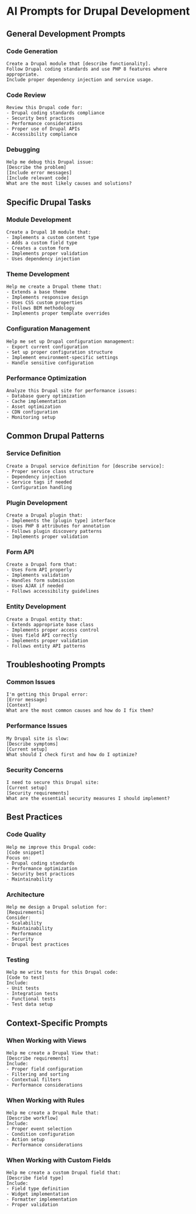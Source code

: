 # AI Prompts for Drupal Development

## General Development Prompts

### Code Generation

```
Create a Drupal module that [describe functionality].
Follow Drupal coding standards and use PHP 8 features where appropriate.
Include proper dependency injection and service usage.
```

### Code Review

```
Review this Drupal code for:
- Drupal coding standards compliance
- Security best practices
- Performance considerations
- Proper use of Drupal APIs
- Accessibility compliance
```

### Debugging

```
Help me debug this Drupal issue:
[Describe the problem]
[Include error messages]
[Include relevant code]
What are the most likely causes and solutions?
```

## Specific Drupal Tasks

### Module Development

```
Create a Drupal 10 module that:
- Implements a custom content type
- Adds a custom field type
- Creates a custom form
- Implements proper validation
- Uses dependency injection
```

### Theme Development

```
Help me create a Drupal theme that:
- Extends a base theme
- Implements responsive design
- Uses CSS custom properties
- Follows BEM methodology
- Implements proper template overrides
```

### Configuration Management

```
Help me set up Drupal configuration management:
- Export current configuration
- Set up proper configuration structure
- Implement environment-specific settings
- Handle sensitive configuration
```

### Performance Optimization

```
Analyze this Drupal site for performance issues:
- Database query optimization
- Cache implementation
- Asset optimization
- CDN configuration
- Monitoring setup
```

## Common Drupal Patterns

### Service Definition

```
Create a Drupal service definition for [describe service]:
- Proper service class structure
- Dependency injection
- Service tags if needed
- Configuration handling
```

### Plugin Development

```
Create a Drupal plugin that:
- Implements the [plugin type] interface
- Uses PHP 8 attributes for annotation
- Follows plugin discovery patterns
- Implements proper validation
```

### Form API

```
Create a Drupal form that:
- Uses Form API properly
- Implements validation
- Handles form submission
- Uses AJAX if needed
- Follows accessibility guidelines
```

### Entity Development

```
Create a Drupal entity that:
- Extends appropriate base class
- Implements proper access control
- Uses field API correctly
- Implements proper validation
- Follows entity API patterns
```

## Troubleshooting Prompts

### Common Issues

```
I'm getting this Drupal error:
[Error message]
[Context]
What are the most common causes and how do I fix them?
```

### Performance Issues

```
My Drupal site is slow:
[Describe symptoms]
[Current setup]
What should I check first and how do I optimize?
```

### Security Concerns

```
I need to secure this Drupal site:
[Current setup]
[Security requirements]
What are the essential security measures I should implement?
```

## Best Practices

### Code Quality

```
Help me improve this Drupal code:
[Code snippet]
Focus on:
- Drupal coding standards
- Performance optimization
- Security best practices
- Maintainability
```

### Architecture

```
Help me design a Drupal solution for:
[Requirements]
Consider:
- Scalability
- Maintainability
- Performance
- Security
- Drupal best practices
```

### Testing

```
Help me write tests for this Drupal code:
[Code to test]
Include:
- Unit tests
- Integration tests
- Functional tests
- Test data setup
```

## Context-Specific Prompts

### When Working with Views

```
Help me create a Drupal View that:
[Describe requirements]
Include:
- Proper field configuration
- Filtering and sorting
- Contextual filters
- Performance considerations
```

### When Working with Rules

```
Help me create a Drupal Rule that:
[Describe workflow]
Include:
- Proper event selection
- Condition configuration
- Action setup
- Performance considerations
```

### When Working with Custom Fields

```
Help me create a custom Drupal field that:
[Describe field type]
Include:
- Field type definition
- Widget implementation
- Formatter implementation
- Proper validation
```
